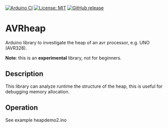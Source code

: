 
[![Arduino CI](https://github.com/RobTillaart/AVRheap/workflows/Arduino%20CI/badge.svg)](https://github.com/marketplace/actions/arduino_ci)
[![License: MIT](https://img.shields.io/badge/license-MIT-green.svg)](https://github.com/RobTillaart/AVRheap/blob/master/LICENSE)
[![GitHub release](https://img.shields.io/github/release/RobTillaart/AVRheap.svg?maxAge=3600)](https://github.com/RobTillaart/AVRheap/releases)


# AVRheap
Arduino library to investigate the heap of an avr processor, e.g. UNO (AVR328).

**Note**: this is an **experimental** library, not for beginners.


## Description

This library can analyze runtime the structure of the heap, 
this is useful for debugging memory allocation.


## Operation

See example heapdemo2.ino 
